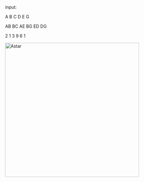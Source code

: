 input:

A B C D E G

AB BC AE BG ED DG

2 1 3 9 6 1

<img width="434" alt="Astar" src="https://github.com/Hmaske88/CodeChef/assets/89325376/2e3089f5-1540-45a3-a6c3-3cc8a42ef197">
